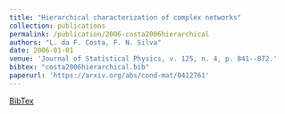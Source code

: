 ```yaml
---
title: "Hierarchical characterization of complex networks"
collection: publications
permalink: /publication/2006-costa2006hierarchical
authors: "L. da F. Costa, F. N. Silva"
date: 2006-01-01
venue: 'Journal of Statistical Physics, v. 125, n. 4, p. 841--872.'
bibtex: "costa2006hierarchical.bib"
paperurl: 'https://arxiv.org/abs/cond-mat/0412761'
---
```

[BibTex](http://filipinascimento.github.io/files/bibtex/costa2006hierarchical.bib)
